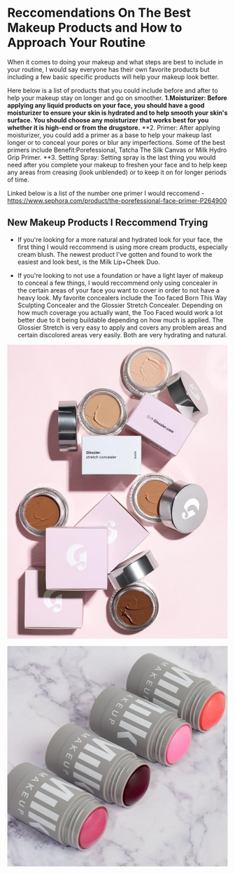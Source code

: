# Reccomendations On The Best Makeup Products and How to Approach Your Routine

When it comes to doing your makeup and what steps are best to include in your routine, I would say everyone has their own favorite products but including a few basic specific products will help your makeup look better. 

Here below is a list of products that you could include before and after to help your makeup stay on longer and go on smoother.
**1.Moisturizer: Before applying any liquid products on your face, you should have a good moisturizer to ensure your skin is hydrated and to help smooth your skin's surface. You should choose any moisturizer that works best for you whether it is high-end or from the drugstore.**
**2. Primer: After applying moisturizer, you could add a primer as a base to help your makeup last longer or to conceal your pores or blur any imperfections. Some of the best primers include Benefit:Porefessional, Tatcha The Silk Canvas or Milk Hydro Grip Primer.
**3. Setting Spray: Setting spray is the last thing you would need after you complete your makeup to freshen your face and to help keep any areas from creasing (look unblended) or to keep it on for longer periods of time. 

Linked below is a list of the number one primer I would reccomend - 
https://www.sephora.com/product/the-porefessional-face-primer-P264900 

## New Makeup Products I Reccommend Trying
- If you're looking for a more natural and hydrated look for your face, the first thing I would reccommend is using more cream products, especially cream blush. The newest product I've gotten and found to work the easiest and look best, is the Milk Lip+Cheek Duo. 

- If you're looking to not use a foundation or have a light layer of makeup to conceal a few things, I would reccommend only using concealer in the certain areas of your face you want to cover in order to not have a heavy look. My favorite concealers include the Too faced Born This Way Sculpting Concealer and the Glossier Stretch Concealer. Depending on how much coverage you actually want, the Too Faced would work a lot better due to it being buildable depending on how much is applied. The Glossier Stretch is very easy to apply and covers any problem areas and certain discolored areas very easily. Both are very hydrating and natural. 

![Image of Glossier.Concealer](https://github.com/lisettev/AllAboutMakeup/blob/main/Glossier_concealer_01.jpg)

![Image of Milk Cheek Blush Duo](https://github.com/lisettev/AllAboutMakeup/blob/main/milk%20cheek%20lip%20duo.JPG) 
